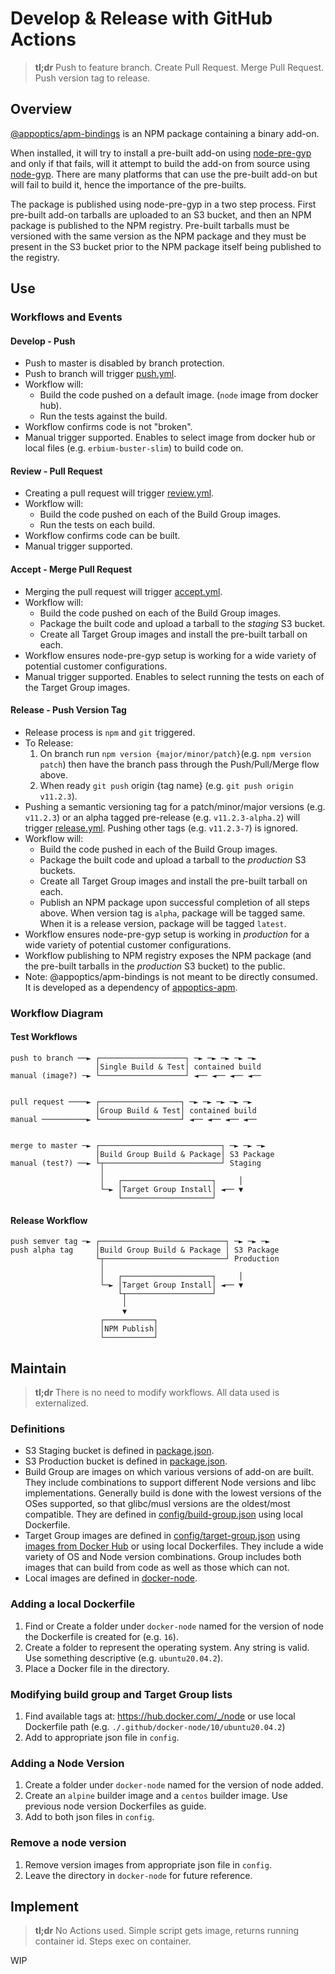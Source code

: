 # Develop & Release with GitHub Actions 

> **tl;dr** Push to feature branch. Create Pull Request. Merge Pull Request. Push version tag to release.

## Overview

[@appoptics/apm-bindings](https://www.npmjs.com/package/@appoptics/apm-bindings) is an NPM package containing a binary add-on. 

When installed, it will try to install a pre-built add-on using [node-pre-gyp](https://github.com/mapbox/node-pre-gypand) and only if that fails, will it attempt to build the add-on from source using [node-gyp](https://github.com/nodejs/node-gyp). There are many platforms that can use the pre-built add-on but will fail to build it, hence the importance of the pre-builts.

The package is published using node-pre-gyp in a two step process. First pre-built add-on tarballs are uploaded to an S3 bucket, and then an NPM package is published to the NPM registry. Pre-built tarballs must be versioned with the same version as the NPM package and they must be present in the S3 bucket prior to the NPM package itself being published to the registry.

## Use

### Workflows and Events

#### Develop - Push

* Push to master is disabled by branch protection.
* Push to branch will trigger [push.yml](./workflows/push.yml). 
* Workflow will:
  - Build the code pushed on a default image. (`node` image from docker hub).
  - Run the tests against the build.
* Workflow confirms code is not "broken".
* Manual trigger supported. Enables to select image from docker hub or local files (e.g. `erbium-buster-slim`) to build code on.

#### Review - Pull Request

* Creating a pull request will trigger [review.yml](./workflows/review.yml). 
* Workflow will:
  - Build the code pushed on each of the Build Group images. 
  - Run the tests on each build.
* Workflow confirms code can be built.
* Manual trigger supported. 

#### Accept - Merge Pull Request 

* Merging the pull request will trigger [accept.yml](./workflows/accept.yml). 
* Workflow will: 
  - Build the code pushed on each of the Build Group images.
  - Package the built code and upload a tarball to the *staging* S3 bucket. 
  - Create all Target Group images and install the pre-built tarball on each.
* Workflow ensures node-pre-gyp setup is working for a wide variety of potential customer configurations.
* Manual trigger supported. Enables to select running the tests on each of the Target Group images.

#### Release - Push Version Tag

* Release process is `npm` and `git` triggered.
* To Release:
  1. On branch run `npm version {major/minor/patch}`(e.g. `npm version patch`) then have the branch pass through the Push/Pull/Merge flow above. 
  2. When ready `git push` origin {tag name} (e.g. `git push origin v11.2.3`).
* Pushing a semantic versioning tag for a patch/minor/major versions (e.g. `v11.2.3`) or an alpha tagged pre-release (e.g. `v11.2.3-alpha.2`) will trigger [release.yml](./workflows/release.yml). Pushing other tags (e.g. `v11.2.3-7`) is ignored.
* Workflow will: 
  - Build the code pushed in each of the Build Group images. 
  - Package the built code and upload a tarball to the *production* S3 buckets. 
  - Create all Target Group images and install the pre-built tarball on each.
  - Publish an NPM package upon successful completion of all steps above. When version tag is `alpha`, package will be tagged same. When it is a release version, package will be tagged `latest`.
* Workflow ensures node-pre-gyp setup is working in *production* for a wide variety of potential customer configurations.
* Workflow publishing to NPM registry exposes the NPM package (and the pre-built tarballs in the *production* S3 bucket) to the public.
* Note: @appoptics/apm-bindings is not meant to be directly consumed. It is developed as a dependency of [appoptics-apm](https://www.npmjs.com/package/appoptics-apm).

### Workflow Diagram

#### Test Workflows
```
push to branch ──► ┌───────────────────┐ ─► ─► ─► ─► ─►
                   │Single Build & Test│ contained build
manual (image?) ─► └───────────────────┘ ◄── ◄── ◄── ◄──


pull request ────► ┌──────────────────┐ ─► ─► ─► ─► ─►
                   │Group Build & Test│ contained build
manual ──────────► └──────────────────┘ ◄── ◄── ◄── ◄──


merge to master ─► ┌───────────────────────────┐ ─► ─► ─►
                   │Build Group Build & Package│ S3 Package
manual (test?) ──► └┬──────────────────────────┘ Staging
                    │
                    │   ┌────────────────────┐     │
                    └─► │Target Group Install│ ◄── ▼
                        └────────────────────┘
```
#### Release Workflow

```
push semver tag ─► ┌────────────────────────────┐ ─► ─► ─►
push alpha tag     │Build Group Build & Package │ S3 Package
                   └┬───────────────────────────┘ Production
                    │
                    │   ┌────────────────────┐     │
                    └─► │Target Group Install│ ◄── ▼
                        └┬───────────────────┘
                         │
                         ▼
                    ┌───────────┐
                    │NPM Publish│
                    └───────────┘
```

## Maintain

> **tl;dr** There is no need to modify workflows. All data used is externalized.

### Definitions
* S3 Staging bucket is defined in [package.json](../package.json).
* S3 Production bucket is defined in [package.json](../package.json).
* Build Group are images on which various versions of add-on are built. They include combinations to support different Node versions and libc implementations. Generally build is done with the lowest versions of the OSes supported, so that glibc/musl versions are the oldest/most compatible. They are defined in [config/build-group.json](./config/build-group.json) using local Dockerfile.
* Target Group images are defined in [config/target-group.json](./config/target-group.json) using [images from Docker Hub](https://hub.docker.com/_/node) or using local Dockerfiles. They include a wide variety of OS and Node version combinations. Group includes both images that can build from code as well as those which can not. 
* Local images are defined in [docker-node](./docker-node).

### Adding a local Dockerfile

1. Find or Create a folder under `docker-node` named for the version of node the Dockerfile is created for (e.g. `16`).
2. Create a folder to represent the operating system. Any string is valid. Use something descriptive (e.g. `ubuntu20.04.2`).
3. Place a Docker file in the directory.

### Modifying build group and Target Group lists

1. Find available tags at: https://hub.docker.com/_/node or use local Dockerfile path (e.g. `./.github/docker-node/10/ubuntu20.04.2`)
2. Add to appropriate json file in `config`.

### Adding a Node Version

1. Create a folder under `docker-node` named for the version of node added.
2. Create an `alpine` builder image and a `centos` builder image. Use previous node version Dockerfiles as guide.
3. Add to both json files in `config`.

### Remove a node version

1. Remove version images from appropriate json file in `config`.
2. Leave the directory in `docker-node` for future reference.

## Implement

> **tl;dr** No Actions used. Simple script gets image, returns running container id. Steps exec on container.

WIP





